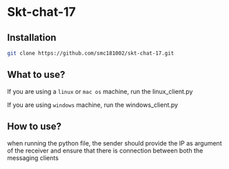 Skt-chat-17
===========

Installation
------------

```sh
git clone https://github.com/smc181002/skt-chat-17.git
```

What to use?
------------

If you are using a `linux` or `mac os` machine, run the linux_client.py

If you are using `windows` machine, run the windows_client.py

How to use?
-----------

when running the python file, the sender should provide the IP as argument of the
receiver and ensure that there is connection between both the messaging clients

